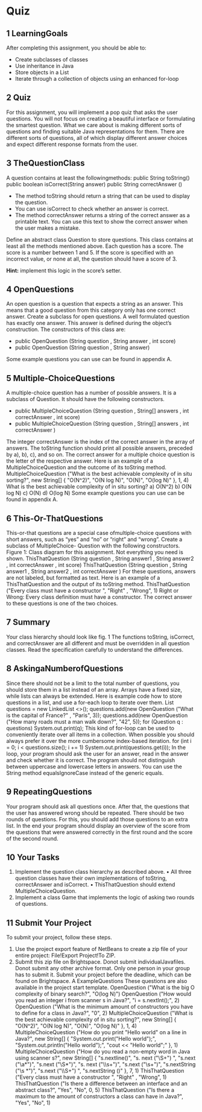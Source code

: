 # Quiz

## 1 LearningGoals
After completing this assignment, you should be able to:
* Create subclasses of classes
* Use inheritance in Java
* Store objects in a List
* Iterate through a collection of objects using an enhanced for-loop

## 2 Quiz
For this assignment, you will implement a pop quiz that asks the user questions.
You will not focus on creating a beautiful interface or formulating the smartest
question. What we care about is making different sorts of questions and finding suitable
Java representations for them.
There are different sorts of questions, all of which display different answer choices
and expect different response formats from the user.

## 3 TheQuestionClass
A question contains at least the followingmethods:
public String toString()
public boolean isCorrect(String answer)
public String correctAnswer ()
* The method toString should return a string that can be used to display the
question.
* You can use isCorrect to check whether an answer is correct.
* The method correctAnswer returns a string of the correct answer as a printable
text. You can use this text to show the correct answer when the user makes a
mistake.

Define an abstract class Question to store questions. This class contains at least
all the methods mentioned above.
Each question has a score. The score is a number between 1 and 5. If the score is
specified with an incorrect value, or none at all, the question should have a score of 3.

**Hint:** implement this logic in the score’s setter.

## 4 OpenQuestions
An open question is a question that expects a string as an answer.
This means that a good question from this category only has one correct answer.
Create a subclass for open questions. A well formulated question has exactly one
answer. This answer is defined during the object’s construction. The constructors of
this class are:
* public OpenQuestion (String question , String answer , int score)
* public OpenQuestion (String question , String answer)

Some example questions you can use can be found in appendix A.

## 5 Multiple-ChoiceQuestions
A multiple-choice question has a number of possible answers. It is a subclass of
Question. It should have the following constructors.
* public MultipleChoiceQuestion (String question , String[] answers
, int correctAnswer , int score)
* public MultipleChoiceQuestion (String question , String[] answers
, int correctAnswer )

The integer correctAnswer is the index of the correct answer in the array of answers.
The toString function should print all possible answers, preceded by a), b), c), and so
on. The correct answer for a multiple choice question is the letter of the respective
answer.
Here is an example of a MultipleChoiceQuestion and the outcome of its toString
method.
MultipleChoiceQuestion ("What is the best achievable complexity
of in situ sorting?", new String[] { "O(N^2)", "O(N log N)",
"O(N)", "O(log N)" }, 1, 4)
What is the best achievable complexity of in situ sorting?
a) O(N^2)
b) O(N log N)
c) O(N)
d) O(log N)
Some example questions you can use can be found in appendix A.

## 6 This-Or-ThatQuestions
This-or-that questions are a special case ofmultiple-choice questions with short answers,
such as “yes” and “no” or “right” and “wrong”. Create a subclass of MultipleChoice-
Question with the following constructors.
Figure 1: Class diagram for this assignment. Not everything you need is shown.
ThisThatQuestion (String question , String answer1 , String
answer2 , int correctAnswer , int score)
ThisThatQuestion (String question , String answer1 , String
answer2 , int correctAnswer )
For these questions, answers are not labeled, but formatted as text. Here is an
example of a ThisThatQuestion and the output of its toString method.
ThisThatQuestion ("Every class must have a constructor ", "Right"
, "Wrong", 1)
Right or Wrong: Every class definition must have a constructor.
The correct answer to these questions is one of the two choices.

## 7 Summary
Your class hierarchy should look like fig. 1
The functions toString, isCorrect, and correctAnswer are all different and must be
overridden in all question classes. Read the specification carefully to understand the
differences.

## 8 AskingaNumberofQuestions
Since there should not be a limit to the total number of questions, you should store them
in a list instead of an array. Arrays have a fixed size, while lists can always be extended.
Here is example code how to store questions in a list, and use a for-each loop to iterate
over them.
List<Question > questions = new LinkedList <>();
questions.add(new OpenQuestion ("What is the capital of France?"
, "Paris", 3));
questions.add(new OpenQuestion ("How many roads must a man walk
down?", "42", 5));
for (Question q : questions)
System.out.print(q);
This kind of for-loop can be used to conveniently iterate over all items in a collection.
When possible you should always prefer it over the more cumbersome index-based
iteration.
for (int i = 0; i < questions.size(); i += 1)
System.out.print(questions.get(i));
In the loop, your program should ask the user for an answer, read in the answer and
check whether it is correct. The program should not distinguish between uppercase
and lowercase letters in answers. You can use the String method equalsIgnoreCase
instead of the generic equals.

## 9 RepeatingQuestions
Your program should ask all questions once. After that, the questions that the user has
answered wrong should be repeated. There should be two rounds of questions. For
this, you should add those questions to an extra list.
In the end your program should display an overview of the score from the questions
that were answered correctly in the first round and the score of the second round.

## 10 Your Tasks
1. Implement the question class hierarchy as described above.
• All three question classes have their own implementations of toString, correctAnswer
and isCorrect.
• ThisThatQuestion should extend MultipleChoiceQuestion.
2. Implement a class Game that implements the logic of asking two rounds of questions.

## 11 Submit Your Project
To submit your project, follow these steps.
1. Use the project export feature of NetBeans to create a zip file of your entire
project: File!Export Project!To ZIP.
2. Submit this zip file on Brightspace. Donot submit individualJavafiles. Donot
submit any other archive format. Only one person in your group has to submit it.
Submit your project before the deadline, which can be found on Brightspace.
A ExampleQuestions
These questions are also available in the project start template.
OpenQuestion ("What is the big O complexity of binary search?",
"O(log N)")
OpenQuestion ("How would you read an integer i from scanner s in
Java?", "i = s.nextInt();", 2)
OpenQuestion ("What is the minimum amount of constructors you
have to define for a class in Java?", "0", 2)
MultipleChoiceQuestion ("What is the best achievable complexity
of in situ sorting?", new String[] { "O(N^2)", "O(N log N)",
"O(N)", "O(log N)" }, 1, 4)
MultipleChoiceQuestion ("How do you print \"Hello world\" on a
line in Java?", new String[] { "System.out.print(\"Hello
world\");", "System.out.println(\"Hello world\");", "cout <<
\"Hello world\";" }, 1)
MultipleChoiceQuestion ("How do you read a non-empty word in
Java using scanner s?", new String[] { "s.nextline()", "s.
next (\"\\S+\") ", "s.next (\"\\a*\")", "s.next (\"\\S*\")", "s.
next (\"\\\\s+\")", "s.next (\"\\s+\")", "s.nextString (\"\\s
*\")", "s.next (\"\\\\S+\") ", "s.nextString ()" }, 7, 1)
ThisThatQuestion ("Every class must have a constructor ", "Right"
, "Wrong", 1)
ThisThatQuestion ("Is there a difference between an interface
and an abstract class?", "Yes", "No", 0, 5)
ThisThatQuestion ("Is there a maximum to the amount of
constructors a class can have in Java?", "Yes", "No", 1)
